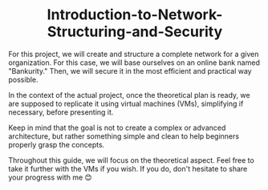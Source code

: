 <h1 align="center">Introduction-to-Network-Structuring-and-Security</h1>

<p>
For this project, we will create and structure a complete network for a given organization. For this case, we will base ourselves on an online bank named "Bankurity." Then, we will secure it in the most efficient and practical way possible.

In the context of the actual project, once the theoretical plan is ready, we are supposed to replicate it using virtual machines (VMs), simplifying if necessary, before presenting it.

Keep in mind that the goal is not to create a complex or advanced architecture, but rather something simple and clean to help beginners properly grasp the concepts.

Throughout this guide, we will focus on the theoretical aspect. Feel free to take it further with the VMs if you wish. If you do, don't hesitate to share your progress with me 😊
</p>
</br>
